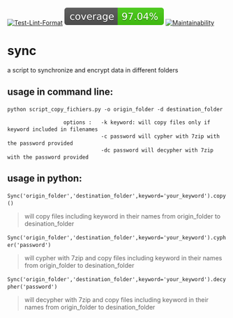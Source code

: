 [![Test-Lint-Format](https://github.com/aurelpere/python-sync/actions/workflows/main.yml/badge.svg)](https://github.com/aurelpere/python-sync/actions/workflows/main.yml) ![test-coverage badge](./coverage-badge.svg) <a href="https://codeclimate.com/github/aurelpere/python-sync/test_coverage">  [![Maintainability](https://api.codeclimate.com/v1/badges/134ac26217ff8421bdf1/maintainability)](https://codeclimate.com/github/aurelpere/python-sync/maintainability)
  
# sync
a script to synchronize and encrypt data in different folders

## usage in command line:<br>
`python script_copy_fichiers.py -o origin_folder -d destination_folder`<br>

                      options :   -k keyword: will copy files only if keyword included in filenames
                                  -c password will cypher with 7zip with the password provided
                                  -dc password will decypher with 7zip with the password provided

## usage in python:<br>
  
`Sync('origin_folder','destination_folder',keyword='your_keyword').copy()`
>will copy files including keyword in their names from origin_folder to desination_folder 
   
    
`Sync('origin_folder','destination_folder',keyword='your_keyword').cypher('password')`
>will cypher with 7zip and copy files including keyword in their names from origin_folder to desination_folder 
    
    
`Sync('origin_folder','destination_folder',keyword='your_keyword').decypher('password')`
>will decypher with 7zip and copy files including keyword in their names from origin_folder to desination_folder 


